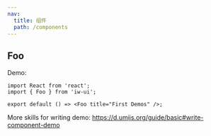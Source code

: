 ```yaml
---
nav:
  title: 组件
  path: /components
---
```


## Foo

Demo:

```tsx
import React from 'react';
import { Foo } from 'iw-ui';

export default () => <Foo title="First Demos" />;
```

More skills for writing demo: https://d.umijs.org/guide/basic#write-component-demo

